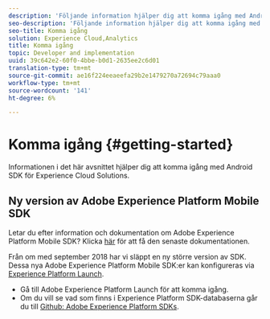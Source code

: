 ```yaml
---
description: 'Följande information hjälper dig att komma igång med Android SDK för Experience Cloud Solutions '
seo-description: 'Följande information hjälper dig att komma igång med Android SDK för Experience Cloud Solutions '
seo-title: Komma igång
solution: Experience Cloud,Analytics
title: Komma igång
topic: Developer and implementation
uuid: 39c642e2-60f0-4bbe-b0d1-2635ee2c6d01
translation-type: tm+mt
source-git-commit: ae16f224eeaeefa29b2e1479270a72694c79aaa0
workflow-type: tm+mt
source-wordcount: '141'
ht-degree: 6%

---
```



# Komma igång {#getting-started}

Informationen i det här avsnittet hjälper dig att komma igång med Android SDK för Experience Cloud Solutions.

## Ny version av Adobe Experience Platform Mobile SDK

Letar du efter information och dokumentation om Adobe Experience Platform Mobile SDK? Klicka [här](https://aep-sdks.gitbook.io/docs/) för att få den senaste dokumentationen.

Från om med september 2018 har vi släppt en ny större version av SDK. Dessa nya Adobe Experience Platform Mobile SDK:er kan konfigureras via [Experience Platform Launch](https://www.adobe.com/experience-platform/launch.html).

* Gå till Adobe Experience Platform Launch för att komma igång.
* Om du vill se vad som finns i Experience Platform SDK-databaserna går du till [Github: Adobe Experience Platform SDKs](https://github.com/Adobe-Marketing-Cloud/acp-sdks).
